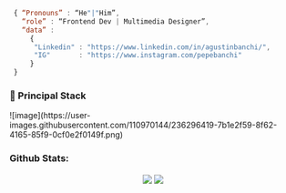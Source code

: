 

```js
 { “Pronouns” : “He"|"Him”,
   “role” : “Frontend Dev | Multimedia Designer”,
   “data” : 
     { 
      "Linkedin" : "https://www.linkedin.com/in/agustinbanchi/", 
      "IG"       : "https://www.instagram.com/pepebanchi"
     }
 }

```


<h3>🚀 Principal Stack</h3>
![image](https://user-images.githubusercontent.com/110970144/236296419-7b1e2f59-8f62-4165-85f9-0cf0e2f0149f.png)


<h3>Github Stats:</h3>

<div align="center">
  <img align="center" src="https://github-readme-stats.vercel.app/api/top-langs/?username=agubanchi&show_icons=true&theme=merko" />


  <img align="center" src="https://github-readme-stats.vercel.app/api?username=agubanchi&show_icons=true&theme=merko" />
</div>


